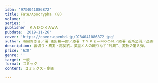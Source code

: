 ```yaml
---
isbn: '9784041086872'
title: Fate/Apocrypha　（８）
volume: ''
series: ''
publisher: ＫＡＤＯＫＡＷＡ
pubdate: '2019-11-26'
cover: 'https://cover.openbd.jp/9784041086872.jpg'
author: 石田あきら／著 東出祐一郎／原著 ＴＹＰＥ－ＭＯＯＮ／原著 近衛乙嗣／企画
description: 裏切り・真実・再契約。英霊と人の織りなす“外典”、変転の第８弾。
price: '620'
genre: ''
target: 一般
format: コミック
content: コミックス・劇画

---
```

